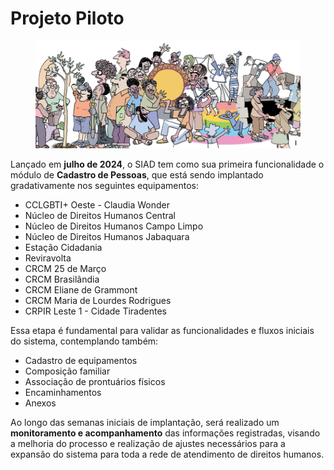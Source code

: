 # Projeto Piloto

<figure><img src="../.gitbook/assets/image.png" alt=""><figcaption></figcaption></figure>

Lançado em **julho de 2024**, o SIAD tem como sua primeira funcionalidade o módulo de **Cadastro de Pessoas**, que está sendo implantado gradativamente nos seguintes equipamentos:

* CCLGBTI+ Oeste - Claudia Wonder
* Núcleo de Direitos Humanos Central
* Núcleo de Direitos Humanos Campo Limpo
* Núcleo de Direitos Humanos Jabaquara
* Estação Cidadania
* Reviravolta
* CRCM 25 de Março
* CRCM Brasilândia
* CRCM Eliane de Grammont
* CRCM Maria de Lourdes Rodrigues
* CRPIR Leste 1 - Cidade Tiradentes

Essa etapa é fundamental para validar as funcionalidades e fluxos iniciais do sistema, contemplando também:

* Cadastro de equipamentos
* Composição familiar
* Associação de prontuários físicos
* Encaminhamentos
* Anexos

Ao longo das semanas iniciais de implantação, será realizado um **monitoramento e acompanhamento** das informações registradas, visando a melhoria do processo e realização de ajustes necessários para a expansão do sistema para toda a rede de atendimento de direitos humanos.
